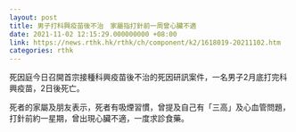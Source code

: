 ```yaml
---
layout: post
title: 男子打科興疫苗後不治　家屬指打針前一周曾心臟不適
date: 2021-11-02 12:15:29.000000000 +08:00
link: https://news.rthk.hk/rthk/ch/component/k2/1618019-20211102.htm
categories: rthk
---
```


死因庭今日召開首宗接種科興疫苗後不治的死因研訊案件，一名男子2月底打完科興疫苗，2日後死亡。

死者的家屬及朋友表示，死者有吸煙習慣，曾提及自己有「三高」及心血管問題，打針前約一星期，曾出現心臟不適，一度求診食藥。
